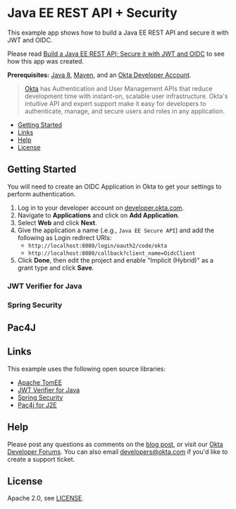 # Java EE REST API + Security
 
This example app shows how to build a Java EE REST API and secure it with JWT and OIDC.

Please read [Build a Java EE REST API; Secure it with JWT and OIDC]() to see how this app was created.

**Prerequisites:** [Java 8](http://www.oracle.com/technetwork/java/javase/downloads/jdk8-downloads-2133151.html), [Maven](https://maven.apache.org), and an [Okta Developer Account](https://developer.okta.com).

> [Okta](https://developer.okta.com/) has Authentication and User Management APIs that reduce development time with instant-on, scalable user infrastructure. Okta's intuitive API and expert support make it easy for developers to authenticate, manage, and secure users and roles in any application.

* [Getting Started](#getting-started)
* [Links](#links)
* [Help](#help)
* [License](#license)

## Getting Started

You will need to create an OIDC Application in Okta to get your settings to perform authentication. 

1. Log in to your developer account on [developer.okta.com](https://developer.okta.com).
2. Navigate to **Applications** and click on **Add Application**.
3. Select **Web** and click **Next**. 
4. Give the application a name (.e.g., `Java EE Secure API`) and add the following as Login redirect URIs:
    * `http://localhost:8080/login/oauth2/code/okta	`
    * `http://localhost:8080/callback?client_name=OidcClient`
4. Click **Done**, then edit the project and enable "Implicit (Hybrid)" as a grant type and click **Save**.

<!-- todo: add additional instructions -->

### JWT Verifier for Java

### Spring Security

## Pac4J

## Links

This example uses the following open source libraries:

* [Apache TomEE](http://tomee.apache.org/)
* [JWT Verifier for Java](https://github.com/okta/okta-jwt-verifier-java)
* [Spring Security](https://spring.io/projects/spring-security)
* [Pac4j for J2E](https://github.com/pac4j/j2e-pac4j)

## Help

Please post any questions as comments on the [blog post](), or visit our [Okta Developer Forums](https://devforum.okta.com/). You can also email developers@okta.com if you'd like to create a support ticket.

## License

Apache 2.0, see [LICENSE](LICENSE).